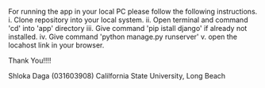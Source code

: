 
For running the app in your local PC please follow the following instructions.
i. Clone repository into your local system.
ii. Open terminal and command 'cd' into 'app' directory
iii. Give command 'pip istall django' if already not installed.
iv. Give command 'python manage.py runserver'
v. open the locahost link in your browser.




Thank You!!!!


Shloka Daga (031603908)
Calilfornia State University, Long Beach

